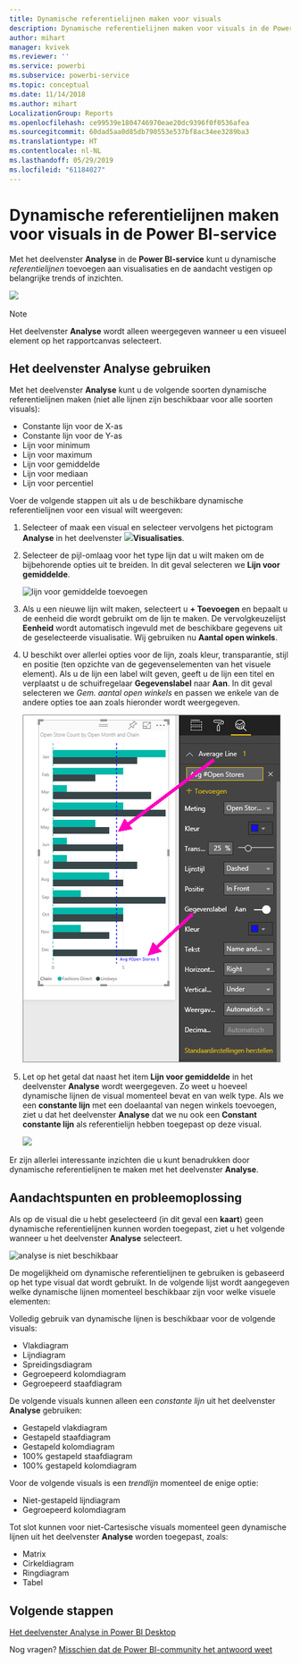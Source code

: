 ```yaml
---
title: Dynamische referentielijnen maken voor visuals
description: Dynamische referentielijnen maken voor visuals in de Power BI-service
author: mihart
manager: kvivek
ms.reviewer: ''
ms.service: powerbi
ms.subservice: powerbi-service
ms.topic: conceptual
ms.date: 11/14/2018
ms.author: mihart
LocalizationGroup: Reports
ms.openlocfilehash: ce99539e1804746970eae20dc9396f0f0536afea
ms.sourcegitcommit: 60dad5aa0d85db790553e537bf8ac34ee3289ba3
ms.translationtype: HT
ms.contentlocale: nl-NL
ms.lasthandoff: 05/29/2019
ms.locfileid: "61184027"
---
```

# <a name="create-dynamic-reference-lines-for-visuals-in-the-power-bi-service"></a>Dynamische referentielijnen maken voor visuals in de Power BI-service

Met het deelvenster **Analyse** in de **Power BI-service** kunt u dynamische *referentielijnen* toevoegen aan visualisaties en de aandacht vestigen op belangrijke trends of inzichten.

![](media/service-analytics-pane/power-bi-analytics-pane.png)

> [!NOTE]
> Het deelvenster **Analyse** wordt alleen weergegeven wanneer u een visueel element op het rapportcanvas selecteert.
> 
> 

## <a name="use-the-analytics-pane"></a>Het deelvenster Analyse gebruiken
Met het deelvenster **Analyse** kunt u de volgende soorten dynamische referentielijnen maken (niet alle lijnen zijn beschikbaar voor alle soorten visuals):

* Constante lijn voor de X-as
* Constante lijn voor de Y-as
* Lijn voor minimum
* Lijn voor maximum
* Lijn voor gemiddelde
* Lijn voor mediaan
* Lijn voor percentiel


Voer de volgende stappen uit als u de beschikbare dynamische referentielijnen voor een visual wilt weergeven:

1. Selecteer of maak een visual en selecteer vervolgens het pictogram **Analyse** in het deelvenster ![](media/service-analytics-pane/power-bi-analytics-icon.png)**Visualisaties**.

2. Selecteer de pijl-omlaag voor het type lijn dat u wilt maken om de bijbehorende opties uit te breiden. In dit geval selecteren we **Lijn voor gemiddelde**.
   
   ![lijn voor gemiddelde toevoegen](media/service-analytics-pane/power-bi-add.png)

3. Als u een nieuwe lijn wilt maken, selecteert u **+ Toevoegen** en bepaalt u de eenheid die wordt gebruikt om de lijn te maken.  De vervolgkeuzelijst **Eenheid** wordt automatisch ingevuld met de beschikbare gegevens uit de geselecteerde visualisatie. Wij gebruiken nu **Aantal open winkels**.

5. U beschikt over allerlei opties voor de lijn, zoals kleur, transparantie, stijl en positie (ten opzichte van de gegevenselementen van het visuele element). Als u de lijn een label wilt geven, geeft u de lijn een titel en verplaatst u de schuifregelaar **Gegevenslabel** naar **Aan**.  In dit geval selecteren we *Gem. aantal open winkels* en passen we enkele van de andere opties toe aan zoals hieronder wordt weergegeven.
   
   ![Analyse voor Lijn voor gemiddelde aanpassen](media/service-analytics-pane/power-bi-average-line2.png)

1. Let op het getal dat naast het item **Lijn voor gemiddelde** in het deelvenster **Analyse** wordt weergegeven. Zo weet u hoeveel dynamische lijnen de visual momenteel bevat en van welk type. Als we een **constante lijn** met een doelaantal van negen winkels toevoegen, ziet u dat het deelvenster **Analyse** dat we nu ook een **Constant constante lijn** als referentielijn hebben toegepast op deze visual.
   
   ![](media/service-analytics-pane/power-bi-reference-lines.png)
   

Er zijn allerlei interessante inzichten die u kunt benadrukken door dynamische referentielijnen te maken met het deelvenster **Analyse**.

## <a name="considerations-and-troubleshooting"></a>Aandachtspunten en probleemoplossing

Als op de visual die u hebt geselecteerd (in dit geval een **kaart**) geen dynamische referentielijnen kunnen worden toegepast, ziet u het volgende wanneer u het deelvenster **Analyse** selecteert.
   
![analyse is niet beschikbaar](media/service-analytics-pane/power-bi-no-lines.png)

De mogelijkheid om dynamische referentielijnen te gebruiken is gebaseerd op het type visual dat wordt gebruikt. In de volgende lijst wordt aangegeven welke dynamische lijnen momenteel beschikbaar zijn voor welke visuele elementen:

Volledig gebruik van dynamische lijnen is beschikbaar voor de volgende visuals:

* Vlakdiagram
* Lijndiagram
* Spreidingsdiagram
* Gegroepeerd kolomdiagram
* Gegroepeerd staafdiagram

De volgende visuals kunnen alleen een *constante lijn* uit het deelvenster **Analyse** gebruiken:

* Gestapeld vlakdiagram
* Gestapeld staafdiagram
* Gestapeld kolomdiagram
* 100% gestapeld staafdiagram
* 100% gestapeld kolomdiagram

Voor de volgende visuals is een *trendlijn* momenteel de enige optie:

* Niet-gestapeld lijndiagram
* Gegroepeerd kolomdiagram

Tot slot kunnen voor niet-Cartesische visuals momenteel geen dynamische lijnen uit het deelvenster **Analyse** worden toegepast, zoals:

* Matrix
* Cirkeldiagram
* Ringdiagram
* Tabel

## <a name="next-steps"></a>Volgende stappen
[Het deelvenster Analyse in Power BI Desktop](desktop-analytics-pane.md)

Nog vragen? [Misschien dat de Power BI-community het antwoord weet](http://community.powerbi.com/)

